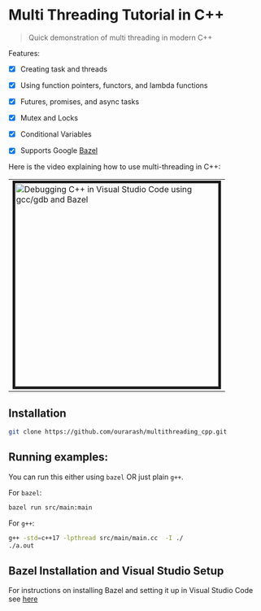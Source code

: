 # Multi Threading Tutorial in C++

> Quick demonstration of multi threading in modern C++

Features:

- [x] Creating task and threads
- [x] Using function pointers, functors, and lambda functions
- [x] Futures, promises, and async tasks
- [x] Mutex and Locks
- [x] Conditional Variables
- [x] Supports Google [Bazel](https://bazel.build/)



Here is the video explaining how to use multi-threading in C++:

<table><tr><td>

<a href="https://youtu.be/3aqxaZsvn80">
<img border="5" alt="Debugging C++ in Visual Studio Code using gcc/gdb and Bazel" src="https://github.com/ourarash/multithreading_cpp/blob/master/youtube.png?raw=true" width="400">
</a>
</td></tr></table>

## Installation

```bash
git clone https://github.com/ourarash/multithreading_cpp.git
```

## Running examples:

You can run this either using `bazel` OR just plain `g++`.


For `bazel`:

```bash
bazel run src/main:main
```

For `g++`:
```bash
g++ -std=c++17 -lpthread src/main/main.cc  -I ./
./a.out
```

## Bazel Installation and Visual Studio Setup
For instructions on installing Bazel and setting it up in Visual Studio Code see [here](https://github.com/ourarash/cpp-template)